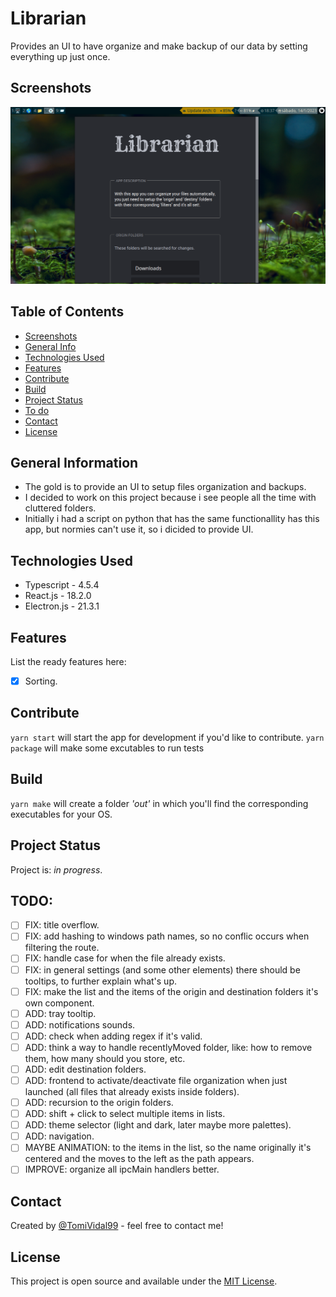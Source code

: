 # Librarian

Provides an UI to have organize and make backup of our data by setting everything up just once.

## Screenshots

![Example screenshot](./librarian-screenshot.png)

<!-- If you have screenshots you'd like to share, include them here. -->

## Table of Contents

- [Screenshots](#screenshots)
- [General Info](#general-information)
- [Technologies Used](#technologies-used)
- [Features](#features)
- [Contribute](#development)
- [Build](#build)
- [Project Status](#project-status)
- [To do](#todo)
- [Contact](#contact)
- [License](#license)

## General Information

<!--- Provide general information about your project here.-->

- The gold is to provide an UI to setup files organization and backups.
- I decided to work on this project because i see people all the time with cluttered folders.
- Initially i had a script on python that has the same functionallity has this app, but normies can't use it, so i dicided to provide UI.

<!-- You don't have to answer all the questions - just the ones relevant to your project. -->

## Technologies Used

- Typescript - 4.5.4
- React.js - 18.2.0
- Electron.js - 21.3.1

## Features

List the ready features here:

- [x] Sorting.

## Contribute

`yarn start` will start the app for development if you'd like to contribute.
`yarn package` will make some excutables to run tests

## Build

`yarn make` will create a folder _'out'_ in which you'll find the corresponding executables for your OS.

## Project Status

Project is: _in progress_.

<!-- ## Room for Improvement-->
<!--Include areas you believe need improvement / could be improved. Also add TODOs for future development.-->

<!--Room for improvement:-->
<!--- Improvement to be done 1-->
<!--- Improvement to be done 2-->

## TODO:

- [ ] FIX: title overflow.
- [ ] FIX: add hashing to windows path names, so no conflic occurs when filtering the route.
- [ ] FIX: handle case for when the file already exists.
- [ ] FIX: in general settings (and some other elements) there should be tooltips, to further explain what's up.
- [ ] FIX: make the list and the items of the origin and destination folders it's own component.
- [ ] ADD: tray tooltip.
- [ ] ADD: notifications sounds.
- [ ] ADD: check when adding regex if it's valid.
- [ ] ADD: think a way to handle recentlyMoved folder, like: how to remove them, how many should you store, etc.
- [ ] ADD: edit destination folders.
- [ ] ADD: frontend to activate/deactivate file organization when just launched (all files that already exists inside folders).
- [ ] ADD: recursion to the origin folders.
- [ ] ADD: shift + click to select multiple items in lists.
- [ ] ADD: theme selector (light and dark, later maybe more palettes).
- [ ] ADD: navigation.
- [ ] MAYBE ANIMATION: to the items in the list, so the name originally it's centered and the moves to the left as the path appears.
- [ ] IMPROVE: organize all ipcMain handlers better.

## Contact

Created by [@TomiVidal99](https://www.tomasvidal.xyz/) - feel free to contact me!

<!-- Optional -->

## License

This project is open source and available under the [MIT License]().

<!-- You don't have to include all sections - just the one's relevant to your project -->
